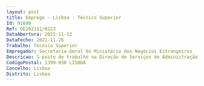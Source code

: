 ```yaml
--- 
layout: post
title: Emprego - Lisboa - Técnico Superior
Id: 91699
Ref: OE202111/0223
DataAbertura: 2021-11-12
DataFecho: 2021-11-26
Trabalho: Técnico Superior
Empregador: Secretaria-Geral do Ministério dos Negócios Estrangeiros
Descricao: 1 posto de trabalho na Direção de Serviços de Administração Patrimonial e Expediente Divisão de Compras e Gestão de Equipamentos. Funções consultivas, de conceção de natureza técnico, científica e financeira em matériade preparação e acompanhamento das aquisição de bens e serviços para o Ministério dosNegócios Estrangeiros (MNE), com realização de trabalhos e ou tarefas no âmbito dacontratação pública, abrangendo as consultas ao mercado, as fase pré contratual,contratual e de execução, bem como a realização dos respetivos procedimentosfinanceiros (em “GeRFiP   Gestão de Recursos Financeiros em modo Partilhado”). As concretas tarefas a serem asseguradas no âmbito deste posto de trabalho consistem, sob oponto de vista técnico, na instrução, lançamento e acompanhamento de procedimentos decontratação pública, nas diferentes vertentes de ordem legal, orçamental, financeira econtabilística, e na execução dos correspondentes contratos públicos. Existe ainda apossibilidade de realizar viagens ao estrangeiro.A principal legislação enquadradora do âmbito das atividades a cumprir consubstancia se no Código dosContratos Públicos, nas diretivas comunitárias da área da contratação pública (incluindo a RECOMENDAÇÃO (UE) 2017 1805 da Comissão, de 3 de outubro de 2017, sobre a profissionalização da contratação pública) e o acervo da legislação do regime de administração financeira do Estado, através da utilização dos sistemas informáticos e plataformas especializadas.Oportunidade de integrar uma equipa de trabalho multidisciplinar, com uma abrangência de atuação jurídico financeira, com possibilidade de desenvolvimento pessoal e profissional na área de intervenção.
CodigoPostal: 1399-030 LISBOA
Concelho: Lisboa
Distrito: Lisboa
--- 
```

